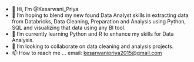 - 👋 Hi, I’m @Kesarwani_Priya
- 👀 I’m hoping to blend my new found Data Analyst skills in extracting data from Databricks, Data Cleaning, Preparation and Analysis using Python, SQL and visualizing that data using any BI tool.
- 🌱 I’m currently learning Python and R to enhance my skills for Data Analysis.
- 💞️ I’m looking to collaborate on data cleaning and analysis projects.
- 📫 How to reach me ...
 email: kesarwanipriya2015@gmail.com



<!---
Kesari-priya/Kesari-priya is a ✨ special ✨ repository because its `README.md` (this file) appears on your GitHub profile.
You can click the Preview link to take a look at your changes.
--->
